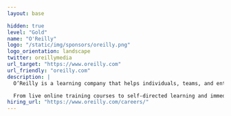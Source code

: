 ```yaml
---
layout: base

hidden: true
level: "Gold"
name: "O'Reilly"
logo: "/static/img/sponsors/oreilly.png"
logo_orientation: landscape
twitter: oreillymedia
url_target: "https://www.oreilly.com"
url_friendly: "oreilly.com"
description: |
  O’Reilly is a learning company that helps individuals, teams, and enterprises build skills to succeed in a world defined by technology-driven transformation.

  From live online training courses to self-directed learning and immediate access to problem solving online, O’Reilly has you and your team covered.
hiring_url: "https://www.oreilly.com/careers/"
---
```

